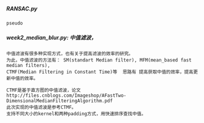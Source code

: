 ##### RANSAC.py
    pseudo
 
##### week2_median_blur.py: 中值滤波，
    中值滤波有很多种实现方式，也有关于提高滤波的效率的研究。
    为此，中值滤波的方法有： SM(standart Median filter), MFM(mean_based fast median filters), 
    CTMF(Median Filtering in Constant Time)等  思路有 提高获取中值的效率，提高更新中值的效率。

    CTMF是基于直方图的中值滤波，论文 http://files.cnblogs.com/Imageshop/AFastTwo-DimensionalMedianFilteringAlgorithm.pdf
    此次实现的中值滤波是参考CTMF。
    支持不同大小的kernel和两种padding方式，用快速排序查找中值。
